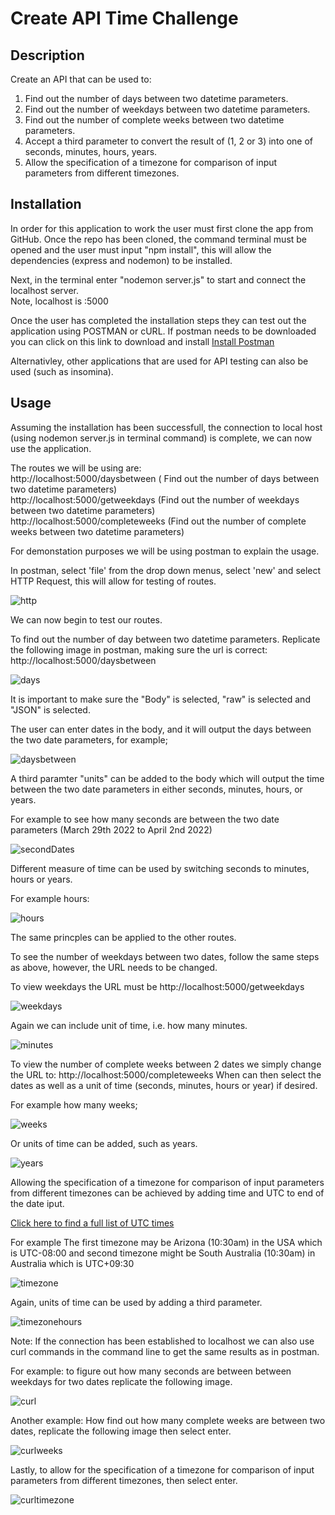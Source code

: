 # Create API Time Challenge

## Description
Create an API that can be used to: 
1. Find out the number of days between two datetime parameters.
2. Find out the number of weekdays between two datetime parameters.
3. Find out the number of complete weeks between two datetime parameters.
4. Accept a third parameter to convert the result of (1, 2 or 3) into one of
seconds, minutes, hours, years. 
5. Allow the specification of a timezone for comparison of input parameters from
different timezones.

## Installation
In order for this application to work the user must first clone the app from GitHub. 
Once the repo has been cloned, the command terminal must be opened and the user must input 
"npm install", this will allow the dependencies (express and nodemon) to be installed. 

Next, in the terminal enter "nodemon server.js" to start and connect the localhost server. <br>
Note, localhost is :5000 

Once the user has completed the installation steps they can test out the application using POSTMAN or cURL. If postman needs to be downloaded you can click on this link to download and  install [Install Postman](https://www.postman.com/downloads/)

Alternativley, other applications that are used for API testing can also be used (such as insomina). 

## Usage
Assuming the installation has been successfull, the connection to local host (using nodemon server.js in terminal command) is complete, we can now use the application. 

The routes we will be using are: <br>
http://localhost:5000/daysbetween  ( Find out the number of days between two datetime parameters) <br>
http://localhost:5000/getweekdays (Find out the number of weekdays between two datetime parameters)<br>
http://localhost:5000/completeweeks (Find out the number of complete weeks between two datetime parameters)

For demonstation purposes we will be using postman to explain the usage. 

In postman, select 'file' from the drop down menus, select 'new' and select HTTP Request, this will allow for testing of routes. 

![http](/assets/http.png)

We can now begin to test our routes. 

To find out the number of day between two datetime parameters. Replicate the following image in postman, making sure the url is correct: http://localhost:5000/daysbetween

![days](/assets/days.png)

It is important to make sure the "Body" is selected, "raw" is selected and "JSON" is selected. 

The user can enter dates in the body, and it will output the days between the two date parameters, for example; 

![daysbetween](assets/daysbetween.png)

A third paramter "units" can be added to the body which will output the time between the two date parameters in either seconds, minutes, hours, or years. 

For example to see how many seconds are between the two date parameters (March 29th 2022 to April 2nd 2022)

![secondDates](assets/secondDates.png)

Different measure of time can be used by switching seconds to minutes, hours or years. 

For example hours: 

![hours](assets/hours.png)

The same princples can be applied to the other routes. 

To see the number of weekdays between two dates, follow the same steps as above, however, the URL needs to be changed. 

To view weekdays the URL must be http://localhost:5000/getweekdays

![weekdays](assets/weekDays.png)

Again we can include unit of time, i.e. how many minutes. 

![minutes](assets/minutes.png)


To view the number of complete weeks between 2 dates we simply change the URL to: http://localhost:5000/completeweeks
When can then select the dates as well as a unit of time (seconds, minutes, hours or year) if desired. 

For example how many weeks; 

![weeks](assets/weeks.png)

Or units of time can be added, such as years. 

![years](assets/years.png)


Allowing the specification of a timezone for comparison of input parameters from different timezones can be achieved by adding time and UTC to end of the date iput. 

[Click here to find a full list of UTC times](https://en.wikipedia.org/wiki/List_of_UTC_time_offsets?fbclid=IwAR0yXR3bN4bMMMdlYFXZS35XuFCoDtF7ZIz6k9M7wwdrp97Hi277vIH1NCg#UTC%E2%88%9212:00,_Y)

For example 
The first timezone may be Arizona (10:30am) in the USA which is UTC-08:00 and second timezone might be South Australia (10:30am) in Australia which is UTC+09:30 

![timezone](assets/timezone.png)

Again, units of time can be used by adding a third parameter. 

![timezonehours](assets/timezone%20hours.png)



Note: If the connection has been established to localhost we can also use curl commands in the command line to get the same results as in postman. 

For example: to figure out how many seconds are between between weekdays for two dates replicate the following image. 

![curl](assets/curl.png)

Another example: How find out how many complete weeks are between two dates, replicate the following image then select enter. 

![curlweeks](assets/curlweeks.png)

Lastly, to allow for the specification of a timezone for comparison of input parameters from different timezones, then select enter. 

![curltimezone](assets/curltimezone.png)